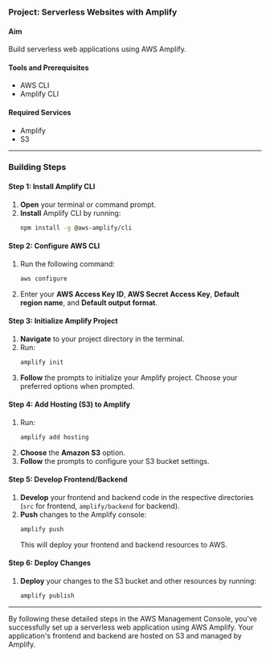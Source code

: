 ### Project: Serverless Websites with Amplify

#### Aim
Build serverless web applications using AWS Amplify.

#### Tools and Prerequisites
- AWS CLI
- Amplify CLI

#### Required Services
- Amplify
- S3

---

### Building Steps

#### Step 1: Install Amplify CLI
1. **Open** your terminal or command prompt.
2. **Install** Amplify CLI by running:
   ```bash
   npm install -g @aws-amplify/cli
   ```

#### Step 2: Configure AWS CLI
1. Run the following command:
   ```bash
   aws configure
   ```
2. Enter your **AWS Access Key ID**, **AWS Secret Access Key**, **Default region name**, and **Default output format**.

#### Step 3: Initialize Amplify Project
1. **Navigate** to your project directory in the terminal.
2. Run:
   ```bash
   amplify init
   ```
3. **Follow** the prompts to initialize your Amplify project. Choose your preferred options when prompted.

#### Step 4: Add Hosting (S3) to Amplify
1. Run:
   ```bash
   amplify add hosting
   ```
2. **Choose** the **Amazon S3** option.
3. **Follow** the prompts to configure your S3 bucket settings.

#### Step 5: Develop Frontend/Backend
1. **Develop** your frontend and backend code in the respective directories (`src` for frontend, `amplify/backend` for backend).
2. **Push** changes to the Amplify console:
   ```bash
   amplify push
   ```
   This will deploy your frontend and backend resources to AWS.

#### Step 6: Deploy Changes
1. **Deploy** your changes to the S3 bucket and other resources by running:
   ```bash
   amplify publish
   ```

---

By following these detailed steps in the AWS Management Console, you've successfully set up a serverless web application using AWS Amplify. Your application's frontend and backend are hosted on S3 and managed by Amplify.
